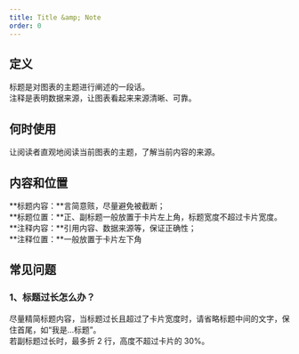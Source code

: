```yaml
---
title: Title &amp; Note
order: 0
---
```


## 定义

标题是对图表的主题进行阐述的一段话。<br />注释是表明数据来源，让图表看起来来源清晰、可靠。

## 何时使用

让阅读者直观地阅读当前图表的主题，了解当前内容的来源。

## 内容和位置

**标题内容：**言简意赅，尽量避免被截断；<br />**标题位置：**正、副标题一般放置于卡片左上角，标题宽度不超过卡片宽度。<br />**注释内容：**引用内容、数据来源等，保证正确性；<br />**注释位置：**一般放置于卡片左下角

## 常见问题

### 1、标题过长怎么办？

尽量精简标题内容，当标题过长且超过了卡片宽度时，请省略标题中间的文字，保住首尾，如“我是...标题”。<br />若副标题过长时，最多折 2 行，高度不超过卡片的 30%。
